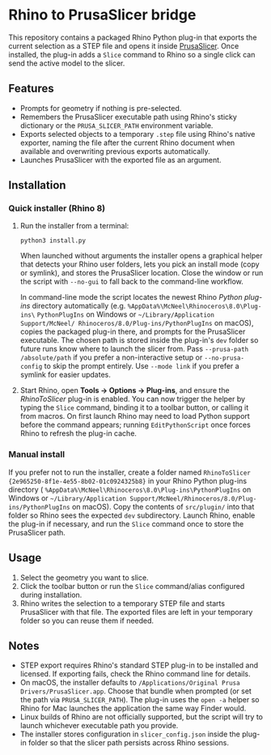 # Rhino to PrusaSlicer bridge

This repository contains a packaged Rhino Python plug-in that exports the
current selection as a STEP file and opens it inside
[PrusaSlicer](https://www.prusa3d.com/page/prusaslicer_424/). Once installed,
the plug-in adds a `Slice` command to Rhino so a single click can send
the active model to the slicer.

## Features

- Prompts for geometry if nothing is pre-selected.
- Remembers the PrusaSlicer executable path using Rhino's sticky dictionary or
  the `PRUSA_SLICER_PATH` environment variable.
- Exports selected objects to a temporary `.step` file using Rhino's native
  exporter, naming the file after the current Rhino document when available and
  overwriting previous exports automatically.
- Launches PrusaSlicer with the exported file as an argument.

## Installation

### Quick installer (Rhino 8)

1. Run the installer from a terminal:
   ```
   python3 install.py
   ```
   When launched without arguments the installer opens a graphical helper that
   detects your Rhino user folders, lets you pick an install mode (copy or
   symlink), and stores the PrusaSlicer location. Close the window or run the
   script with `--no-gui` to fall back to the command-line workflow.

   In command-line mode the script locates the newest Rhino *Python plug-ins*
   directory automatically (e.g. `%AppData%\McNeel\Rhinoceros\8.0\Plug-ins\`
   `PythonPlugIns` on Windows or `~/Library/Application Support/McNeel/
   Rhinoceros/8.0/Plug-ins/PythonPlugIns` on macOS), copies the packaged
   plug-in there, and prompts for the PrusaSlicer executable. The chosen path is
   stored inside the plug-in's `dev` folder so future runs know where to launch
   the slicer from. Pass `--prusa-path /absolute/path` if you prefer a
   non-interactive setup or `--no-prusa-config` to skip the prompt entirely.
   Use `--mode link` if you prefer a symlink for easier updates.
2. Start Rhino, open **Tools → Options → Plug-ins**, and ensure the
   *RhinoToSlicer* plug-in is enabled. You can now trigger the helper by typing
   the `Slice` command, binding it to a toolbar button, or calling it from
   macros. On first launch Rhino may need to load Python support before the
   command appears; running `EditPythonScript` once forces Rhino to refresh the
   plug-in cache.

### Manual install

If you prefer not to run the installer, create a folder named
`RhinoToSlicer {2e965250-8f1e-4e55-8b02-01c0924325b8}` in your Rhino Python
plug-ins directory ( `%AppData%\McNeel\Rhinoceros\8.0\Plug-ins\PythonPlugIns`
on Windows or
`~/Library/Application Support/McNeel/Rhinoceros/8.0/Plug-ins/PythonPlugIns`
on macOS). Copy the contents of `src/plugin/` into that folder so Rhino sees
the expected `dev` subdirectory. Launch Rhino, enable the plug-in if necessary,
and run the `Slice` command once to store the PrusaSlicer path.

## Usage

1. Select the geometry you want to slice.
2. Click the toolbar button or run the `Slice` command/alias configured
   during installation.
3. Rhino writes the selection to a temporary STEP file and starts PrusaSlicer
   with that file. The exported files are left in your temporary folder so you
   can reuse them if needed.

## Notes

- STEP export requires Rhino's standard STEP plug-in to be installed and
  licensed. If exporting fails, check the Rhino command line for details.
- On macOS, the installer defaults to
  `/Applications/Original Prusa Drivers/PrusaSlicer.app`. Choose that bundle
  when prompted (or set the path via `PRUSA_SLICER_PATH`). The plug-in uses the
  `open -a` helper so Rhino for Mac launches the application the same way
  Finder would.
- Linux builds of Rhino are not officially supported, but the script will try
  to launch whichever executable path you provide.
- The installer stores configuration in `slicer_config.json` inside the
  plug-in folder so that the slicer path persists across Rhino sessions.
